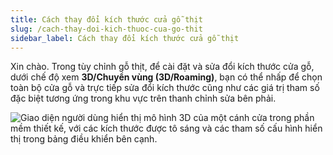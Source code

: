 ```yaml
---
title: Cách thay đổi kích thước cửa gỗ thịt
slug: /cach-thay-doi-kich-thuoc-cua-go-thit
sidebar_label: Cách thay đổi kích thước cửa gỗ thịt
---
```


Xin chào. Trong tùy chỉnh gỗ thịt, để cài đặt và sửa đổi kích thước cửa gỗ, dưới chế độ xem **3D/Chuyển vùng (3D/Roaming)**, bạn có thể nhấp để chọn toàn bộ cửa gỗ và trực tiếp sửa đổi kích thước cũng như các giá trị tham số đặc biệt tương ứng trong khu vực trên thanh chỉnh sửa bên phải.

![Giao diện người dùng hiển thị mô hình 3D của một cánh cửa trong phần mềm thiết kế, với các kích thước được tô sáng và các tham số cấu hình hiển thị trong bảng điều khiển bên cạnh.](https://storage.googleapis.com/jegavn_kb/images/632d45de-e9cd-40ae-a507-54842fc6a95d.png)
